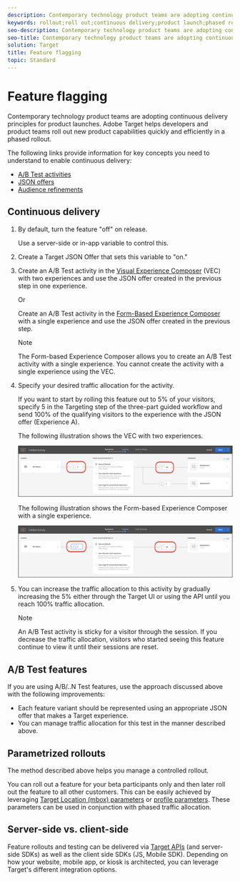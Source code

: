 ```yaml
---
description: Contemporary technology product teams are adopting continuous delivery principles for product launches. Target helps developers and product teams roll out new product capabilities quickly and efficiently.
keywords: rollout;roll out;continuous delivery;product launch;phased rollout
seo-description: Contemporary technology product teams are adopting continuous delivery principles for product launches. Adobe Target helps developers and product teams roll out new product capabilities quickly and efficiently in a phased rollout.
seo-title: Contemporary technology product teams are adopting continuous delivery principles for product launches. Adobe Target helps developers and product teams roll out new product capabilities quickly and efficiently.
solution: Target
title: Feature flagging
topic: Standard
---
```


# Feature flagging

Contemporary technology product teams are adopting continuous delivery principles for product launches. Adobe Target helps developers and product teams roll out new product capabilities quickly and efficiently in a phased rollout.

The following links provide information for key concepts you need to understand to enable continuous delivery:

* [A/B Test activities](/help/c-activities/t-test-ab/test-ab.md)
* [JSON offers](/help/c-experiences/c-manage-content/create-json-offer.md)
* [Audience refinements](/help/c-target/c-audiences/creating-a-profile-attribute-comparison-audience.md)

## Continuous delivery

1. By default, turn the feature "off" on release.

   Use a server-side or in-app variable to control this.

1. Create a Target JSON Offer that sets this variable to "on."

1. Create an A/B Test activity in the [Visual Experience Composer](/help/c-experiences/c-visual-experience-composer/visual-experience-composer.md) (VEC) with two experiences and use the JSON offer created in the previous step in one experience.

   Or

   Create an A/B Test activity in the [Form-Based Experience Composer](/help/c-experiences/form-experience-composer.md) with a single experience and use the JSON offer created in the previous step.

   >[!NOTE]
   >
   >The Form-based Experience Composer allows you to create an A/B Test activity with a single experience. You cannot create the activity with a single experience using the VEC.

1. Specify your desired traffic allocation for the activity.

   If you want to start by rolling this feature out to 5% of your visitors, specify 5 in the Targeting step of the three-part guided workflow and send 100% of the qualifying visitors to the experience with the JSON offer (Experience A). 

   The following illustration shows the VEC with two experiences.

   ![Traffic allocation for feature flagging in the VEC](/help/c-implementing-target/c-api-and-sdk-overview/assets/feature-flagging.png)

   The following illustration shows the Form-based Experience Composer with a single experience.

   ![Traffic allocation for feature flagging in the Form-based Experience Composer](/help/c-implementing-target/c-api-and-sdk-overview/assets/feature-flagging-form.png)

1. You can increase the traffic allocation to this activity by gradually increasing the 5% either through the Target UI or using the API until you reach 100% traffic allocation.

   >[!NOTE]
   >
   >An A/B Test activity is sticky for a visitor through the session. If you decrease the traffic allocation, visitors who started seeing this feature continue to view it until their sessions are reset.

## A/B Test features

If you are using A/B/..N Test features, use the approach discussed above with the following improvements:

* Each feature variant should be represented using an appropriate JSON offer that makes a Target experience.
* You can manage traffic allocation for this test in the manner described above.

## Parametrized rollouts

The method described above helps you manage a controlled rollout. 

You can roll out a feature for your beta participants only and then later roll out the feature to all other customers. This can be easily achieved by leveraging [Target Location (mbox) parameters](/help/c-target/c-audiences/c-target-rules/custom-parameters.md) or [profile parameters](/help/c-target/c-audiences/c-target-rules/visitor-profile.md). These parameters can be used in conjunction with phased traffic allocation.

## Server-side vs. client-side

Feature rollouts and testing can be delivered via [Target APIs](/help/c-implementing-target/c-api-and-sdk-overview/api-and-sdk-overview.md) (and server-side SDKs) as well as the client side SDKs (JS, Mobile SDK). Depending on how your website, mobile app, or kiosk is architected, you can leverage Target's different integration options.
